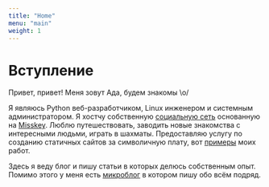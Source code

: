 ```yaml
---
title: "Home"
menu: "main"
weight: 1
---
```


# Вступление

Привет, привет! Меня зовут Ада, будем знакомы \o/

Я являюсь Python веб-разработчиком, Linux инженером и системным администратором. Я хостчу собственную [социальную сеть](https://underground.pm) основанную на [Misskey](https://github.com/misskey-dev/misskey). Люблю путешествовать, заводить новые знакомства с интересными людьми, играть в шахматы. Предоставляю услугу по созданию статичных сайтов за символичную плату, вот [примеры](https://github.com/miraikumiko) моих работ.

Здесь я веду блог и пишу статьи в которых делюсь собственным опыт. Помимо этого у меня есть [микроблог](https://underground.pm/@miraikumiko) в котором пишу обо всём подряд.
